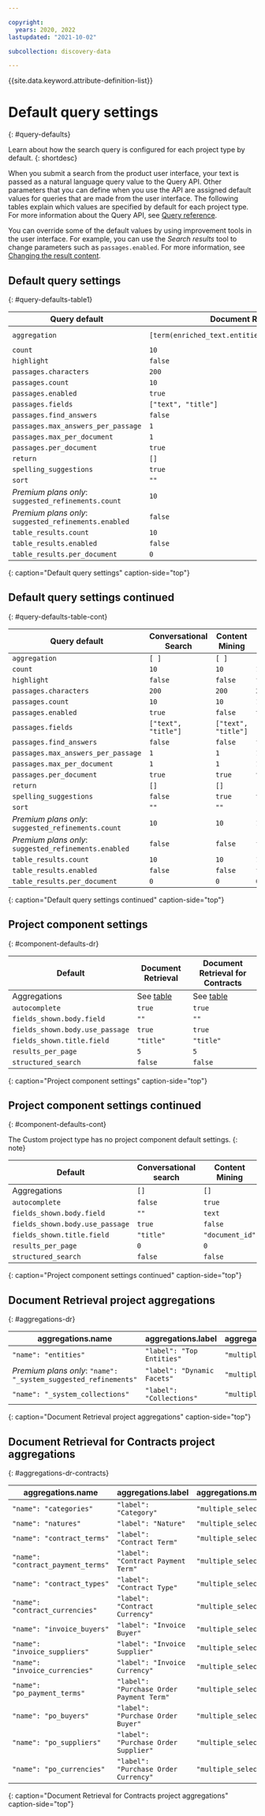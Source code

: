```yaml
---

copyright:
  years: 2020, 2022
lastupdated: "2021-10-02"

subcollection: discovery-data

---
```


{{site.data.keyword.attribute-definition-list}}

# Default query settings
{: #query-defaults}

Learn about how the search query is configured for each project type by default.
{: shortdesc}

When you submit a search from the product user interface, your text is passed as a natural language query value to the Query API. Other parameters that you can define when you use the API are assigned default values for queries that are made from the user interface. The following tables explain which values are specified by default for each project type. For more information about the Query API, see [Query reference](/docs/discovery-data?topic=discovery-data-query-reference).

You can override some of the default values by using improvement tools in the user interface. For example, you can use the *Search results* tool to change parameters such as `passages.enabled`. For more information, see [Changing the result content](/docs/discovery-data?topic=discovery-data-query-results#query-results-content).

## Default query settings
{: #query-defaults-table1}

| Query default | Document Retrieval | Document Retrieval for Contracts |
|---------------|--------------------|--------------------------------- |
| `aggregation` | `[term(enriched_text.entities.text,name:entities)]` | `[term(enriched_html.contract. elements.categories.label,count:25,name:categories)]`|
| `count` | `10` | `10` |
| `highlight` | `false` | `false` |
| `passages.characters` | `200` | `200` |
| `passages.count` | `10` | `10` |
| `passages.enabled` | `true` | `true` |
| `passages.fields` | `["text", "title"]` | `["text", "title"]` |
| `passages.find_answers` | `false` | `false` |
| `passages.max_answers_per_passage` | `1` | `1` |
| `passages.max_per_document` | `1` | `1` |
| `passages.per_document` | `true` | `true` |
| `return` | `[]` | `[]` |
| `spelling_suggestions` | `true` | `true` |
| `sort` | `""` | `""` |
| *Premium plans only*: `suggested_refinements.count` | `10` | `10` |
| *Premium plans only*: `suggested_refinements.enabled` | `false` | `false` |
| `table_results.count` | `10` | `10` |
| `table_results.enabled` | `false` | `true` |
| `table_results.per_document` | `0` | `0` |
{: caption="Default query settings" caption-side="top"}

## Default query settings continued
{: #query-defaults-table-cont}

| Query default | Conversational Search | Content Mining | Custom |
|---------------|-----------------------|----------------|--------|
| `aggregation` | `[ ]` | `[ ]` | `[ ]` |
| `count` | `10`  | `10` |  `10` |
| `highlight` | `false` | `false` | `false` |
| `passages.characters` | `200`  | `200` | `200` |
| `passages.count` | `10` | `10` | `10` |
| `passages.enabled` | `true` | `false` | `true` |
| `passages.fields` | `["text", "title"]` | `["text", "title"]` | `["text", "title"]` |
| `passages.find_answers` | `false` | `false` | `false` |
| `passages.max_answers_per_passage` | `1` | `1` | `1` |
| `passages.max_per_document` | `1` | `1` | `1` |
| `passages.per_document` | `true` | `true` | `true` |
| `return` | `[]` | `[]` | `[]` |
| `spelling_suggestions` | `false` | `true` | `true` |
| `sort` | `""` | `""` | `""` |
| *Premium plans only*: `suggested_refinements.count` | `10` | `10` | `10` |
| *Premium plans only*: `suggested_refinements.enabled` | `false` | `false` | `false` |
| `table_results.count` | `10` | `10` | `10` |
| `table_results.enabled` | `false` | `false` | `false` |
| `table_results.per_document` | `0` | `0` | `0` |
{: caption="Default query settings continued" caption-side="top"}

## Project component settings
{: #component-defaults-dr}

| Default | Document Retrieval | Document Retrieval for Contracts |
|---------|--------------------|----------------------------------|
| Aggregations | See [table](#aggregations-dr) | See [table](#aggregations-dr-contracts) |
| `autocomplete` | `true` | `true` |
| `fields_shown.body.field` | `""` |  `""` |
| `fields_shown.body.use_passage` | `true` | `true` |
| `fields_shown.title.field` | `"title"` | `"title"` |
| `results_per_page` | `5`  | `5` |
| `structured_search` | `false`  | `false` |
{: caption="Project component settings" caption-side="top"}

## Project component settings continued
{: #component-defaults-cont}

The Custom project type has no project component default settings.
{: note}

| Default | Conversational search | Content Mining |
|---------|-----------------------|----------------|
| Aggregations | `[]` | `[]` |
| `autocomplete` | `false` | `true` |
| `fields_shown.body.field` | `""` | `text` |
| `fields_shown.body.use_passage` | `true` | `false` |
| `fields_shown.title.field` | `"title"` | `"document_id"` |
| `results_per_page` | `0` | `0` |
| `structured_search` | `false` | `false` |
{: caption="Project component settings continued" caption-side="top"}

## Document Retrieval project aggregations
{: #aggregations-dr}

| aggregations.name | aggregations.label | aggregations.multiple_selections_allowed |
|-------------------|--------------------|------------------------------------------|
| `"name": "entities"` | `"label": "Top Entities"`  | `"multiple_selections_allowed": false` |
| *Premium plans only*: `"name": "_system_suggested_refinements"` | `"label": "Dynamic Facets"` | `"multiple_selections_allowed": true` |
| `"name": "_system_collections"` | `"label": "Collections"` | `"multiple_selections_allowed": true` |
{: caption="Document Retrieval project aggregations" caption-side="top"}

## Document Retrieval for Contracts project aggregations
{: #aggregations-dr-contracts}

| aggregations.name | aggregations.label | aggregations.multiple_selections_allowed |
|-------------------|--------------------|------------------------------------------|
| `"name": "categories"` | `"label": "Category"` | `"multiple_selections_allowed": true` |
| `"name": "natures"` | `"label": "Nature"` | `"multiple_selections_allowed": false` |
| `"name": "contract_terms"` | `"label": "Contract Term"` | `"multiple_selections_allowed": false` |
| `"name": "contract_payment_terms"` | `"label": "Contract Payment Term"` | `"multiple_selections_allowed": false` |
| `"name": "contract_types"` | `"label": "Contract Type"` | `"multiple_selections_allowed": false` |
| `"name": "contract_currencies"` | `"label": "Contract Currency"` | `"multiple_selections_allowed": false` |
| `"name": "invoice_buyers"` | `"label": "Invoice Buyer"` | `"multiple_selections_allowed": false` |
| `"name": "invoice_suppliers"` | `"label": "Invoice Supplier"` | `"multiple_selections_allowed": false` |
| `"name": "invoice_currencies"` | `"label": "Invoice Currency"` | `"multiple_selections_allowed": false` |
| `"name": "po_payment_terms"` | `"label": "Purchase Order Payment Term"` | `"multiple_selections_allowed": false` |
| `"name": "po_buyers"` | `"label": "Purchase Order Buyer"` | `"multiple_selections_allowed": false` |
| `"name": "po_suppliers"` | `"label": "Purchase Order Supplier"` | `"multiple_selections_allowed": false` |
| `"name": "po_currencies"` | `"label": "Purchase Order Currency"` | `"multiple_selections_allowed": false` |
{: caption="Document Retrieval for Contracts project aggregations" caption-side="top"}

